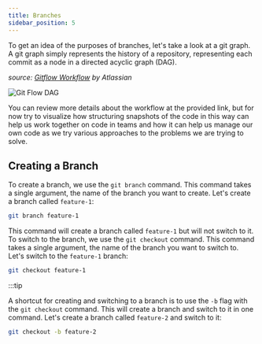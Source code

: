 ```yaml
---
title: Branches
sidebar_position: 5
---
```


To get an idea of the purposes of branches, let's take a look at a git graph. A git graph simply represents the history of a repository, representing each commit as a node in a directed acyclic graph (DAG).

*source: [Gitflow Workflow](https://www.atlassian.com/git/tutorials/comparing-workflows/gitflow-workflow) by Atlassian*

![Git Flow DAG](https://wac-cdn.atlassian.com/dam/jcr:8f00f1a4-ef2d-498a-a2c6-8020bb97902f/03%20Release%20branches.svg?cdnVersion=506)

You can review more details about the workflow at the provided link, but for now try to visualize how structuring snapshots of the code in this way can help us work together on code in teams and how it can help us manage our own code as we try various approaches to the problems we are trying to solve.

## Creating a Branch

To create a branch, we use the `git branch` command. This command takes a single argument, the name of the branch you want to create. Let's create a branch called `feature-1`:

```bash
git branch feature-1
```

This command will create a branch called `feature-1` but will not switch to it. To switch to the branch, we use the `git checkout` command. This command takes a single argument, the name of the branch you want to switch to. Let's switch to the `feature-1` branch:

```bash
git checkout feature-1
```

:::tip

A shortcut for creating and switching to a branch is to use the `-b` flag with the `git checkout` command. This will create a branch and switch to it in one command. Let's create a branch called `feature-2` and switch to it:

```bash
git checkout -b feature-2
```
